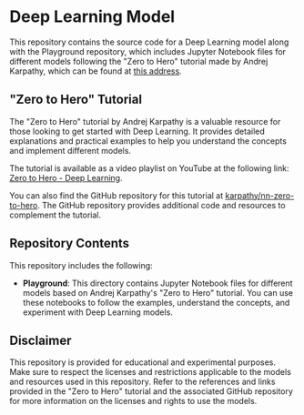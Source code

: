 # Deep Learning Model

This repository contains the source code for a Deep Learning model along with the Playground repository, which includes Jupyter Notebook files for different models following the "Zero to Hero" tutorial made by Andrej Karpathy, which can be found at [this address](https://www.youtube.com/playlist?list=PLAqhIrjkxbuWI23v9cThsA9GvCAUhRvKZ).

## "Zero to Hero" Tutorial

The "Zero to Hero" tutorial by Andrej Karpathy is a valuable resource for those looking to get started with Deep Learning. It provides detailed explanations and practical examples to help you understand the concepts and implement different models.

The tutorial is available as a video playlist on YouTube at the following link: [Zero to Hero - Deep Learning](https://www.youtube.com/playlist?list=PLAqhIrjkxbuWI23v9cThsA9GvCAUhRvKZ).

You can also find the GitHub repository for this tutorial at [karpathy/nn-zero-to-hero](https://github.com/karpathy/nn-zero-to-hero). The GitHub repository provides additional code and resources to complement the tutorial.

## Repository Contents

This repository includes the following:

- **Playground**: This directory contains Jupyter Notebook files for different models based on Andrej Karpathy's "Zero to Hero" tutorial. You can use these notebooks to follow the examples, understand the concepts, and experiment with Deep Learning models.

## Disclaimer

This repository is provided for educational and experimental purposes. Make sure to respect the licenses and restrictions applicable to the models and resources used in this repository. Refer to the references and links provided in the "Zero to Hero" tutorial and the associated GitHub repository for more information on the licenses and rights to use the models.